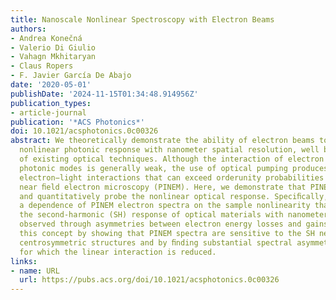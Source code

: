 ```yaml
---
title: Nanoscale Nonlinear Spectroscopy with Electron Beams
authors:
- Andrea Konečná
- Valerio Di Giulio
- Vahagn Mkhitaryan
- Claus Ropers
- F. Javier García De Abajo
date: '2020-05-01'
publishDate: '2024-11-15T01:34:48.914956Z'
publication_types:
- article-journal
publication: '*ACS Photonics*'
doi: 10.1021/acsphotonics.0c00326
abstract: We theoretically demonstrate the ability of electron beams to probe the
  nonlinear photonic response with nanometer spatial resolution, well beyond the capabilities
  of existing optical techniques. Although the interaction of electron beams with
  photonic modes is generally weak, the use of optical pumping produces stimulated
  electron−light interactions that can exceed orderunity probabilities in photon-induded
  near ﬁeld electron microscopy (PINEM). Here, we demonstrate that PINEM can locally
  and quantitatively probe the nonlinear optical response. Speciﬁcally, we predict
  a dependence of PINEM electron spectra on the sample nonlinearity that can reveal
  the second-harmonic (SH) response of optical materials with nanometer resolution,
  observed through asymmetries between electron energy losses and gains. We illustrate
  this concept by showing that PINEM spectra are sensitive to the SH near ﬁeld of
  centrosymmetric structures and by ﬁnding substantial spectral asymmetries in geometries
  for which the linear interaction is reduced.
links:
- name: URL
  url: https://pubs.acs.org/doi/10.1021/acsphotonics.0c00326
---
```

